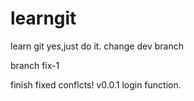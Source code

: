 # learngit
learn git
yes,just do it.
change
dev branch

branch
fix-1

finish fixed conflcts!
v0.0.1
login function.
